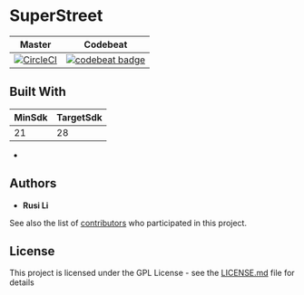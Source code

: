 # SuperStreet

|Master|Codebeat|
|------|--------|
[![CircleCI](https://circleci.com/gh/rusili/SuperStreet/tree/master.svg?style=shield)](https://circleci.com/gh/rusili/SuperStreet/tree/master)|[![codebeat badge](https://codebeat.co/badges/1d3c8db7-a647-49ba-93c6-fff6bb6866ea)](https://codebeat.co/projects/github-com-rusili-superstreet-master)

## Built With

|MinSdk|TargetSdk|
|------|---------|
21|28

*

## Authors

* **Rusi Li**

See also the list of [contributors](https://github.com/your/project/contributors) who participated in this project.

## License

This project is licensed under the GPL License - see the [LICENSE.md](LICENSE.md) file for details
